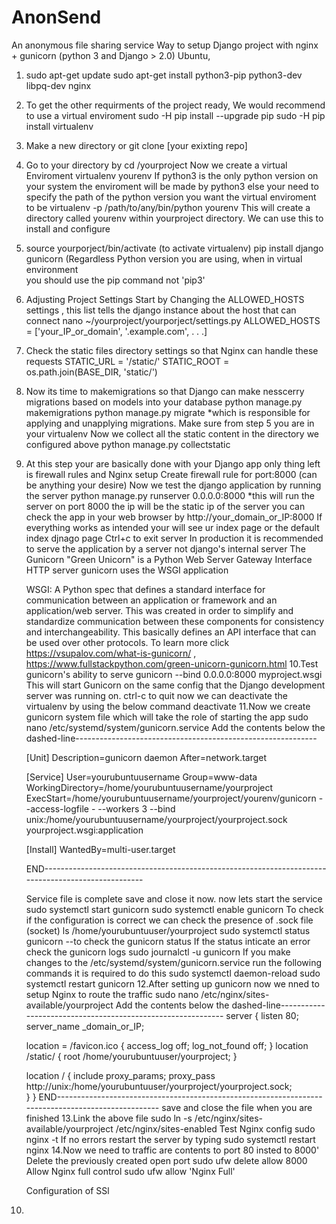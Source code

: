# AnonSend
An anonymous file sharing service
Way to setup Django project with nginx + gunicorn (python 3 and Django > 2.0) Ubuntu,

1. sudo apt-get update
   sudo apt-get install python3-pip python3-dev libpq-dev nginx
2. To get the other requirments of the project ready, We would recommend to use a virtual enviroment 
   sudo -H pip install --upgrade pip
   sudo -H pip install virtualenv
3. Make a new directory or git clone [your exixting repo]
4. Go to your directory by cd /yourproject
   Now we create a virtual Enviroment
   virtualenv yourenv
   If python3 is the only python version on your system the enviroment will be made by python3 
   else your need to specify the path of the python version you want the virtual enviroment to be
   virtualenv -p /path/to/any/bin/python yourenv
   This will create a directory called yourenv within yourproject directory.
   We can use this to install and configure
5. source yourporject/bin/activate (to activate virtualenv)
   pip install django gunicorn (Regardless Python version you are using, when in virtual environment  
                                          you should use the pip command not 'pip3'
6. Adjusting Project Settings
   Start by Changing the ALLOWED_HOSTS settings , this list tells the django instance about the host that can connect
   nano ~/yourproject/yourporject/settings.py
   ALLOWED_HOSTS = ['your_IP_or_domain', '.example.com', . . .]
7. Check the static files directory settings so that Nginx can handle these requests 
   STATIC_URL = '/static/'
   STATIC_ROOT = os.path.join(BASE_DIR, 'static/')
8. Now its time to makemigrations so that Django can make nesscerry migrations based on models into your database
   python manage.py makemigrations
   python manage.py migrate         *which is responsible for applying and unapplying migrations.
   Make sure from step 5 you are in your virtualenv
   Now we collect all the static content in the directory we configured above
   python manage.py collectstatic
9. At this step your are basically done with your Django app only thing left is firewall rules and Nginx setup
   Create  firewall rule for port:8000 (can be anything your desire)
   Now we test the django application by running the server
   python manage.py runserver 0.0.0.0:8000  *this will run the server on port 8000 the ip will be the static ip of the server
   you can check the app in your web browser by
   http://your_domain_or_IP:8000
   If everything works as intended your will see ur index page or the default index djnago page
   Ctrl+c to exit server
   In production it is recommended to serve the application by a server not django's internal server
   The Gunicorn "Green Unicorn" is a Python Web Server Gateway Interface HTTP server
   gunicorn uses the WSGI application 
   
   WSGI: A Python spec that defines a standard interface for communication between an application or 
   framework and an application/web server. This was created in order to simplify and standardize 
   communication between these components for consistency and interchangeability. This basically defines 
   an API interface that can be used over other protocols. To learn more click https://vsupalov.com/what-is-gunicorn/ ,
                                                            https://www.fullstackpython.com/green-unicorn-gunicorn.html
10.Test gunicorn's ability to serve
   gunicorn --bind 0.0.0.0:8000 myproject.wsgi
   This will start Gunicorn on the same config that the Django development server was running on.
   ctrl-c to quit
   now we can deactivate the virtualenv by using the below command
   deactivate
11.Now we create gunicorn system file which will take the role of starting the app 
   sudo nano /etc/systemd/system/gunicorn.service
   Add the contents below the  dashed-line------------------------------------------------------------
   
   [Unit]
   Description=gunicorn daemon
   After=network.target

   [Service]
   User=yourubuntuusername
   Group=www-data
   WorkingDirectory=/home/yourubuntuusername/yourproject
   ExecStart=/home/yourubuntuusername/yourproject/yourenv/gunicorn --access-logfile - --workers 3 --bind unix:/home/yourubuntuusername/yourproject/yourproject.sock yourproject.wsgi:application

   [Install]
   WantedBy=multi-user.target
  
   END---------------------------------------------------------------------------------------------------
   
    Service file is complete save and close it now.
    now lets start the service
    sudo systemctl start gunicorn
    sudo systemctl enable gunicorn
    To check if the configuration is correct we can check the presence of .sock file (socket)
    ls /home/yourubuntuuser/yourproject
    sudo systemctl status gunicorn --to check the gunicorn status
    If the status inticate an error check the gunicorn logs 
    sudo journalctl -u gunicorn
    If you make changes to the /etc/systemd/system/gunicorn.service run the following commands it is required to do this
    sudo systemctl daemon-reload
    sudo systemctl restart gunicorn
 12.After setting up gunicorn now we nned to setup Nginx to route the traffic
    sudo nano /etc/nginx/sites-available/yourproject
    Add the contents below the  dashed-line------------------------------------------------------------
    server {
    listen 80;
    server_name _domain_or_IP;

    location = /favicon.ico { access_log off; log_not_found off; }
    location /static/ {
        root /home/yourubuntuuser/yourproject;
    }

    location / {
        include proxy_params;
        proxy_pass http://unix:/home/yourubuntuuser/yourproject/yourproject.sock;   
          }
     }
    END---------------------------------------------------------------------------------------------------
    save and close the file when you are finished
 13.Link the above file
    sudo ln -s /etc/nginx/sites-available/yourproject /etc/nginx/sites-enabled
    Test Nginx config 
    sudo nginx -t
    If no errors restart the server by typing
    sudo systemctl restart nginx
 14.Now we need to traffic are contents to port 80 insted to 8000'
    Delete the previously created open port
    sudo ufw delete allow 8000
    Allow Nginx full control 
    sudo ufw allow 'Nginx Full'

    Configuration of SSl
  1.
    


   
   


  
   

   
   
   

   
   
